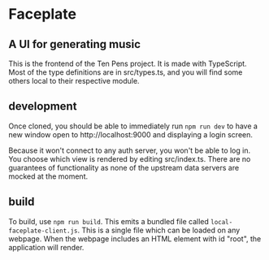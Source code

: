 # Faceplate
## A UI for generating music

This is the frontend of the Ten Pens project. It is made with TypeScript. Most of the type definitions are in src/types.ts, and you will find some others local to their respective module.


## development
Once cloned, you should be able to immediately run `npm run dev` to have a new window open to http://localhost:9000 and displaying a login screen.

Because it won't connect to any auth server, you won't be able to log in.
You choose which view is rendered by editing src/index.ts. There are no guarantees of functionality as none of the upstream data servers are mocked at the moment.

## build

To build, use `npm run build`. This emits a bundled file called `local-faceplate-client.js`. This is a single file which can be loaded on any webpage. When the webpage includes an HTML element with id "root", the application will render.
